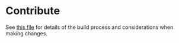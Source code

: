 <!--
parent:
  order: false
layout: home
-->



# Contribute

See [this file](./DOCS_README.md) for details of the build process and
considerations when making changes.
